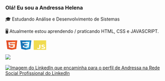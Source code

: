### Olá! Eu sou a Andressa Helena

🎓 Estudando Análise e Desenvolvimento de Sistemas

🖥️ Atualmente estou aprendendo / praticando HTML, CSS e JAVASCRIPT.


<img
align="center"
alt="Andressa-HTML5"
height="30"
width="40"
src="https://raw.githubusercontent.com/devicons/devicon/master/icons/html5/html5-original.svg"
/>
<img
align="center"
alt="Andressa-CSS3"
height="30"
width="40"
src="https://raw.githubusercontent.com/devicons/devicon/master/icons/css3/css3-original.svg"
/>
<img
align="center"
alt="Andressa-Js"
height="30"
width="40"
src="https://raw.githubusercontent.com/devicons/devicon/master/icons/javascript/javascript-plain.svg"
/>
</div

<a href="https://github.com/AndressaHelena">
  
  <img height="180em" 
  src="https://github-readme-stats.vercel.app/api/top-langs/?username=andressahelena&layout=compact&langs_count=7&theme=dracula"/>
</div>

<div>
  <a
        href="https://www.linkedin.com/in/andressa-helena-26a68621a/"
        target="_blank"
      >
        <img
          src="https://img.shields.io/badge/-LinkedIn-%230077B5?Style=for-the-badge&logo=linkedin&logoColor=white" alt="Imagem do LinkedIn que encaminha para o perfil de Andressa na Rede Social Profissional do LinkedIn"
          target="_blank"
        />  
</div>
<!--
**AndressaHelena/AndressaHelena** is a ✨ _special_ ✨ repository because its `README.md` (this file) appears on your GitHub profile.-

Here are some ideas to get you started:

- 🔭 I’m currently working on ...
- 🌱 I’m currently learning ...
- 👯 I’m looking to collaborate on ...
- 🤔 I’m looking for help with ...
- 💬 Ask me about ...
- 📫 How to reach me: ...
- 😄 Pronouns: ...
- ⚡ Fun fact: ...
-->
